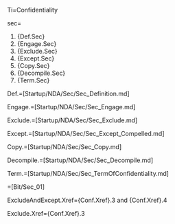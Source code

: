 Ti=Confidentiality

sec=<ol><li>{Def.Sec}<li>{Engage.Sec}<li>{Exclude.Sec}<li>{Except.Sec}<li>{Copy.Sec}<li>{Decompile.Sec}<li>{Term.Sec}</ol>

Def.=[Startup/NDA/Sec/Sec_Definition.md]

Engage.=[Startup/NDA/Sec/Sec_Engage.md]

Exclude.=[Startup/NDA/Sec/Sec_Exclude.md]

Except.=[Startup/NDA/Sec/Sec_Except_Compelled.md]

Copy.=[Startup/NDA/Sec/Sec_Copy.md]

Decompile.=[Startup/NDA/Sec/Sec_Decompile.md]

Term.=[Startup/NDA/Sec/Sec_TermOfConfidentiality.md]

=[Bit/Sec_01]

ExcludeAndExcept.Xref={Conf.Xref}.3 and {Conf.Xref}.4

Exclude.Xref={Conf.Xref}.3